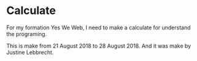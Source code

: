 # Calculate

For my formation Yes We Web, I need to make a calculate for understand the programing.

This is make from 21 August 2018 to 28 August 2018.
And it was make by Justine Lebbrecht.
